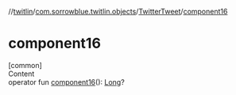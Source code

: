 //[twitlin](../../index.md)/[com.sorrowblue.twitlin.objects](../index.md)/[TwitterTweet](index.md)/[component16](component16.md)



# component16  
[common]  
Content  
operator fun [component16](component16.md)(): [Long](https://kotlinlang.org/api/latest/jvm/stdlib/kotlin/-long/index.html)?  




